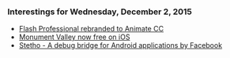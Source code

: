 ### Interestings for Wednesday, December 2, 2015

* [Flash Professional rebranded to Animate CC](http://blogs.adobe.com/flashpro/welcome-adobe-animate-cc-a-new-era-for-flash-professional/)
* [Monument Valley now free on iOS](http://www.engadget.com/2015/12/02/monument-valley-free-on-ios/)
* [Stetho - A debug bridge for Android applications by Facebook](http://facebook.github.io/stetho/)
